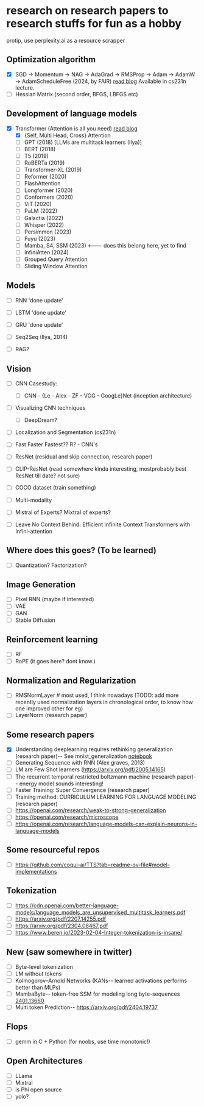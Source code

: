 # research on research papers to research stuffs for fun as a hobby
protip, use  perplexity.ai as a resource scrapper


## Optimization algorithm
- [x] SGD -> Momentum -> NAG -> AdaGrad -> RMSProp -> Adam -> AdamW -> AdamScheduleFree (2024, by FAIR) [read blog](https://akash5100.github.io/blog/2024/04/12/Optimization_techniques.html)
  Available in cs231n lecture.
- [ ] Hessian Matrix (second order, BFGS, LBFGS etc)

## Development of language models
- [x] Transformer (Attention is all you need) [read blog](https://akash5100.github.io/blog/2024/04/28/Transformers.html)
  - [x] {Self, Multi Head, Cross} Attention
  - [ ] GPT (2018) [LLMs are multitask learners (Ilya)]
  - [ ] BERT (2018)
  - [ ] T5 (2019)
  - [ ] RoBERTa (2019)
  - [ ] Transformer-XL (2019)
  - [ ] Reformer (2020)
  - [ ] FlashAttention
  - [ ] Longformer (2020)
  - [ ] Conformers (2020)
  - [ ] ViT (2020)
  - [ ] PaLM (2022)
  - [ ] Galactia (2022)
  - [ ] Whisper (2022)
  - [ ] Persimmon (2023)
  - [ ] Fuyu (2023)
  - [ ] Mamba, S4, SSM (2023)  <--- does this belong here, yet to find
  - [ ] InfiniAtten (2024)
  - [ ] Grouped Query Attention
  - [ ] Sliding Window Attention

## Models
- [ ] RNN 'done update'
- [ ] LSTM 'done update'
- [ ] GRU 'done update'
- [ ] Seq2Seq (Ilya, 2014)
- [ ] RAG?


## Vision
- [ ] CNN Casestudy: 
  - [ ] CNN - {Le - Alex - ZF - VGG - GoogLe}Net (inception architecture)
- [ ] Visualizing CNN techniques
  - [ ] DeepDream?
- [ ] Localization and Segmentation (cs231n)
- [ ] Fast Faster Fastest?? R? - CNN's 
- [ ] ResNet (residual and skip connection, research paper)
- [ ] CLIP-ResNet (read somewhere kinda interesting, mostprobably best ResNet till date? not sure)
- [ ] COCO dataset (train something) 

- [ ] Multi-modality
- [ ] Mistral of Experts? Mixtral of experts?
- [ ] Leave No Context Behind: Efficient Infinite Context Transformers with Infini-attention


## Where does this goes? (To be learned)
- [ ] Quantization? Factorization?


## Image Generation
- [ ] Pixel RNN (maybe if interested)
- [ ] VAE
- [ ] GAN
- [ ] Stable Diffusion

## Reinforcement learning
- [ ] RF
- [ ] RoPE (it goes here? dont know.)

## Normalization and Regularization
- [ ] RMSNormLayer # most used, I think nowadays
(TODO: add more recently used normalization layers in chronological order, to know how one improved other for eg)
- [ ] LayerNorm (research paper)

## Some research papers
- [x] Understanding deeplearning requires rethinking generalization (research paper)-- See mnist_generalization [notebook](./mnist_generalization.ipynb)
- [ ] Generating Sequence with RNN (Alex graves, 2013)
- [ ] LM are Few Shot learners (https://arxiv.org/pdf/2005.14165)
- [ ] The recurrent temporal restricted boltzmann machine (research paper)-- energy model sounds interesting!
- [ ] Faster Training: Super Convergence (research paper)
- [ ] Training method: CURRICULUM LEARNING FOR LANGUAGE MODELING (research paper)
- [ ] https://openai.com/research/weak-to-strong-generalization
- [ ] https://openai.com/research/microscope
- [ ] https://openai.com/research/language-models-can-explain-neurons-in-language-models

## Some resourceful repos 
- [ ] https://github.com/coqui-ai/TTS?tab=readme-ov-file#model-implementations

## Tokenization
- [ ] https://cdn.openai.com/better-language-models/language_models_are_unsupervised_multitask_learners.pdf
- [ ] https://arxiv.org/pdf/2207.14255.pdf
- [ ] https://arxiv.org/pdf/2304.08467.pdf
- [ ] https://www.beren.io/2023-02-04-Integer-tokenization-is-insane/

## New (saw somewhere in twitter)
- [ ] Byte-level tokenization
- [ ] LM without tokens
- [ ] Kolmogorov–Arnold Networks (KANs-- learned activations performs better than MLPs)
- [ ] MambaByte--  token-free SSM for modeling long byte-sequences  [2401.13660](https://arxiv.org/pdf/2401.13660)
- [ ] Multi token Prediction-- https://arxiv.org/pdf/2404.19737

## Flops
- [ ] gemm in C + Python (for noobs, use time monotonic!)

## Open Architectures
- [ ] LLama 
- [ ] Mixtral
- [ ] is Phi open source
- [ ] yolo?